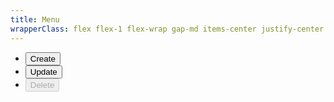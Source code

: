 ```yaml
---
title: Menu
wrapperClass: flex flex-1 flex-wrap gap-md items-center justify-center
---
```

<div class="vv-dropdown">
  <ul class="vv-dropdown__list" role="menu">
    <li role="presentation">
      <button role="menuitem" type="button" class="vv-dropdown-action">
        <IconifyIcon icon="akar-icons:plus" /> 
        Create
      </button>
    </li>
    <li role="presentation">
      <button role="menuitem" type="button" class="vv-dropdown-action">
        <IconifyIcon icon="akar-icons:save" /> 
        Update
      </button>
    </li>
    <li role="presentation">
      <button role="menuitem" type="button" class="vv-dropdown-action" disabled>
        <IconifyIcon icon="akar-icons:trash" /> 
        Delete
      </button>
    </li>
  </ul>
</div>